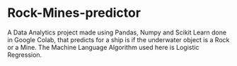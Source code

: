 # Rock-Mines-predictor
A Data Analytics project made using Pandas, Numpy and Scikit Learn done in Google Colab, that predicts for a ship is if the underwater object is a Rock or a Mine.
The Machine Language Algorithm used here is Logistic Regression.
